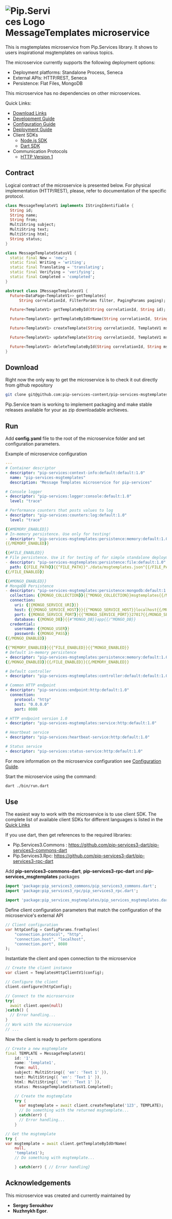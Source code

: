 # <img src="https://github.com/pip-services/pip-services/raw/master/design/Logo.png" alt="Pip.Services Logo" style="max-width:30%"> <br> MessageTemplates microservice

This is msgtemplates microservice from Pip.Services library. 
It shows to users inspirational msgtemplates on various topics.

The microservice currently supports the following deployment options:
* Deployment platforms: Standalone Process, Seneca
* External APIs: HTTP/REST, Seneca
* Persistence: Flat Files, MongoDB

This microservice has no dependencies on other microservices.

<a name="links"></a> Quick Links:

* [Download Links](doc/Downloads.md)
* [Development Guide](doc/Development.md)
* [Configuration Guide](doc/Configuration.md)
* [Deployment Guide](doc/Deployment.md)
* Client SDKs
  - [Node.js SDK](https://github.com/pip-services-users/pip-clients-msgtemplates-node)
  - [Dart SDK](https://github.com/pip-services-users/pip-clients-msgtemplates-dart)
* Communication Protocols
  - [HTTP Version 1](doc/HttpProtocolV1.md)

## Contract

Logical contract of the microservice is presented below. For physical implementation (HTTP/REST),
please, refer to documentation of the specific protocol.

```dart
class MessageTemplateV1 implements IStringIdentifiable {  
  String id;  
  String name;
  String from;
  MultiString subject;
  MultiString text;
  MultiString html;
  String status;
}

class MessageTemplateStatusV1 {
  static final New = 'new';
  static final Writing = 'writing';
  static final Translating = 'translating';
  static final Verifying = 'verifying';
  static final Completed = 'completed';
}

abstract class IMessageTemplatesV1 {
  Future<DataPage<TemplateV1>> getTemplates(
      String correlationId, FilterParams filter, PagingParams paging);

  Future<TemplateV1> getTemplateById(String correlationId, String id);

  Future<TemplateV1> getTemplateByIdOrName(String correlationId, String idOrName);

  Future<TemplateV1> createTemplate(String correlationId, TemplateV1 msgtemplate);

  Future<TemplateV1> updateTemplate(String correlationId, TemplateV1 msgtemplate);

  Future<TemplateV1> deleteTemplateById(String correlationId, String msgtemplateId);
}
```

## Download

Right now the only way to get the microservice is to check it out directly from github repository
```bash
git clone git@github.com:pip-services-content/pip-services-msgtemplates-dart.git
```

Pip.Service team is working to implement packaging and make stable releases available for your 
as zip downloadable archieves.

## Run

Add **config.yaml** file to the root of the microservice folder and set configuration parameters.

Example of microservice configuration
```yaml
---
# Container descriptor
- descriptor: "pip-services:context-info:default:default:1.0"
  name: "pip-services-msgtemplates"
  description: "Message Templates microservice for pip-services"

# Console logger
- descriptor: "pip-services:logger:console:default:1.0"
  level: "trace"

# Performance counters that posts values to log
- descriptor: "pip-services:counters:log:default:1.0"
  level: "trace"

{{#MEMORY_ENABLED}}
# In-memory persistence. Use only for testing!
- descriptor: "pip-services-msgtemplates:persistence:memory:default:1.0"
{{/MEMORY_ENABLED}}

{{#FILE_ENABLED}}
# File persistence. Use it for testing of for simple standalone deployments
- descriptor: "pip-services-msgtemplates:persistence:file:default:1.0"
  path: {{FILE_PATH}}{{^FILE_PATH}}"./data/msgtemplates.json"{{/FILE_PATH}}
{{/FILE_ENABLED}}

{{#MONGO_ENABLED}}
# MongoDB Persistence
- descriptor: "pip-services-msgtemplates:persistence:mongodb:default:1.0"
  collection: {{MONGO_COLLECTION}}{{^MONGO_COLLECTION}}msgtemplates{{/MONGO_COLLECTION}}
  connection:
    uri: {{{MONGO_SERVICE_URI}}}
    host: {{{MONGO_SERVICE_HOST}}}{{^MONGO_SERVICE_HOST}}localhost{{/MONGO_SERVICE_HOST}}
    port: {{MONGO_SERVICE_PORT}}{{^MONGO_SERVICE_PORT}}27017{{/MONGO_SERVICE_PORT}}
    database: {{MONGO_DB}}{{#^MONGO_DB}}app{{/^MONGO_DB}}
  credential:
    username: {{MONGO_USER}}
    password: {{MONGO_PASS}}
{{/MONGO_ENABLED}}

{{^MEMORY_ENABLED}}{{^FILE_ENABLED}}{{^MONGO_ENABLED}}
# Default in-memory persistence
- descriptor: "pip-services-msgtemplates:persistence:memory:default:1.0"
{{/MONGO_ENABLED}}{{/FILE_ENABLED}}{{/MEMORY_ENABLED}}

# Default controller
- descriptor: "pip-services-msgtemplates:controller:default:default:1.0"

# Common HTTP endpoint
- descriptor: "pip-services:endpoint:http:default:1.0"
  connection:
    protocol: "http"
    host: "0.0.0.0"
    port: 8080

# HTTP endpoint version 1.0
- descriptor: "pip-services-msgtemplates:service:http:default:1.0"

# Heartbeat service
- descriptor: "pip-services:heartbeat-service:http:default:1.0"

# Status service
- descriptor: "pip-services:status-service:http:default:1.0"
```
 
For more information on the microservice configuration see [Configuration Guide](doc/Configuration.md).

Start the microservice using the command:
```bash
dart ./bin/run.dart
```

## Use

The easiest way to work with the microservice is to use client SDK. 
The complete list of available client SDKs for different languages is listed in the [Quick Links](#links)

If you use dart, then get references to the required libraries:
- Pip.Services3.Commons : https://github.com/pip-services3-dart/pip-services3-commons-dart
- Pip.Services3.Rpc: 
https://github.com/pip-services3-dart/pip-services3-rpc-dart

Add **pip-services3-commons-dart**, **pip-services3-rpc-dart** and **pip-services_msgtemplates** packages
```dart
import 'package:pip_services3_commons/pip_services3_commons.dart';
import 'package:pip_services3_rpc/pip_services3_rpc.dart';

import 'package:pip_services_msgtemplates/pip_services_msgtemplates.dart';

```

Define client configuration parameters that match the configuration of the microservice's external API
```dart
// Client configuration
var httpConfig = ConfigParams.fromTuples(
	"connection.protocol", "http",
	"connection.host", "localhost",
	"connection.port", 8080
);
```

Instantiate the client and open connection to the microservice
```dart
// Create the client instance
var client = TemplatesHttpClientV1(config);

// Configure the client
client.configure(httpConfig);

// Connect to the microservice
try{
  await client.open(null)
}catch() {
  // Error handling...
}       
// Work with the microservice
// ...
```

Now the client is ready to perform operations
```dart
// Create a new msgtemplate
final TEMPLATE = MessageTemplateV1(
    id: '1',
    name: 'template1',
    from: null,
    subject: MultiString({ 'en': 'Text 1' }),
    text: MultiString({ 'en': 'Text 1' }),
    html: MultiString({ 'en': 'Text 1' }),
    status: MessageTemplateStatusV1.Completed);

    // Create the msgtemplate
    try {
      var msgtemplate = await client.createTemplate('123', TEMPLATE);
      // Do something with the returned msgtemplate...
    } catch(err) {
      // Error handling...     
    }
```

```dart
// Get the msgtemplate
try {
var msgtemplate = await client.getTemplateByIdOrName(
    null,
    'template1');
    // Do something with msgtemplate...

    } catch(err) { // Error handling}
```

## Acknowledgements

This microservice was created and currently maintained by
- **Sergey Seroukhov**
- **Nuzhnykh Egor**.
